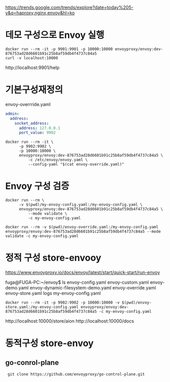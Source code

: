 https://trends.google.com/trends/explore?date=today%205-y&q=haproxy,nginx,envoy&hl=ko

# 데모 구성으로 Envoy 실행
``` shell
docker run --rm -it -p 9901:9901 -p 10000:10000 envoyproxy/envoy:dev-876753ad28d6601b91c25b8af59db4f4737c84a5
curl -v localhost:10000
```
http://localhost:9901/help



# 기본구성재정의
envoy-overrride.yaml
```yaml
admin:
  address:
    socket_address:
      address: 127.0.0.1
      port_value: 9902
```

```shell
docker run --rm -it \
      -p 9902:9902 \
      -p 10000:10000 \
      envoyproxy/envoy:dev-876753ad28d6601b91c25b8af59db4f4737c84a5 \
          -c /etc/envoy/envoy.yaml \
          --config-yaml "$(cat envoy-override.yaml)"
```

# Envoy 구성 검증
```shell
docker run --rm \
      -v $(pwd)/my-envoy-config.yaml:/my-envoy-config.yaml \
      envoyproxy/envoy:dev-876753ad28d6601b91c25b8af59db4f4737c84a5 \
          --mode validate \
          -c my-envoy-config.yaml
 ```
```shell
docker run --rm -v $(pwd)/envoy-override.yaml:/my-envoy-config.yaml envoyproxy/envoy:dev-876753ad28d6601b91c25b8af59db4f4737c84a5 --mode validate -c my-envoy-config.yaml
```

# 정적 구성 store-envooy 
https://www.envoyproxy.io/docs/envoy/latest/start/quick-start/run-envoy

fuga@FUGA-PC:~/envoy$ ls
envoy-config.yaml  envoy-custom.yaml  envoy-demo.yaml  envoy-dynamic-filesystem-demo.yaml  envoy-override.yaml  envoy-store.yaml  logs  my-envoy-config.yaml
```
docker run --rm -it -p 9902:9902 -p 10000:10000 -v $(pwd)/envoy-store.yaml:/my-envoy-config.yaml envoyproxy/envoy:dev-876753ad28d6601b91c25b8af59db4f4737c84a5 -c my-envoy-config.yaml
```

http://localhost:10000/store/aion
http://localhost:10000/docs


# 동적구성 store-envoy

## go-conrol-plane
```shell
 git clone https://github.com/envoyproxy/go-control-plane.git
```

